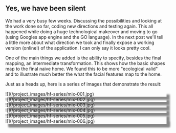 ## Yes, we have been silent
We had a very busy few weeks. Discussing the possibilities and looking at the work done so far, coding new directions and testing again. This all happened while doing a huge technological makeover and moving to go (using Googles app engine and the GO language). In the next post we'll tell a little more about what direction we took and finally expose a working version (online!) of the application. I can only say it looks pretty cool.

One of the main things we added is the ability to specify, besides the final mapping, an intermediate transformation. This shows how the basic shapes map to the final naive home. We found this to be more "ecological valid" and to illustrate much better the what the facial features map to the home.

Just as a heads up, here is a series of images that demonstrate the result:
<div style="box-shadow: 10px 10px 5px #888888;">
![](/project_images/hf-series/mix-001.jpg)
</div>
<div style="box-shadow: 10px 10px 5px #888888;">
![](/project_images/hf-series/mix-002.jpg)
</div>
<div style="box-shadow: 10px 10px 5px #888888;">
![](/project_images/hf-series/mix-003.jpg)
</div>
<div style="box-shadow: 10px 10px 5px #888888;">
![](/project_images/hf-series/mix-004.jpg)
</div>
<div style="box-shadow: 10px 10px 5px #888888;">
![](/project_images/hf-series/mix-005.jpg)
<div style="box-shadow: 10px 10px 5px #888888;">
![](/project_images/hf-series/mix-006.jpg)
</div>
